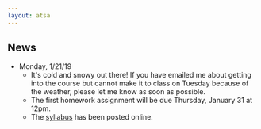 ```yaml
---
layout: atsa
---
```


News
-------

* Monday, 1/21/19
  - It's cold and snowy out there! If you have emailed me about getting into the course but cannot make it to class on Tuesday because of the weather, please let me know as soon as possible.
  - The first homework assignment will be due Thursday, January 31 at 12pm.
  - The [syllabus](https://maryclare.github.io/atsa/content/syllabus.pdf) has been posted online.